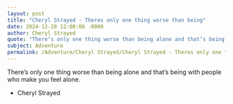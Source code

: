 ```yaml
---
layout: post
title: "Cheryl Strayed - Theres only one thing worse than being"
date: 2024-12-28 12:00:00 -0000
author: Cheryl Strayed
quote: "There’s only one thing worse than being alone and that’s being with people who make you feel alone."
subject: Adventure
permalink: /Adventure/Cheryl Strayed/Cheryl Strayed - Theres only one thing worse than being
---
```


There’s only one thing worse than being alone and that’s being with people who make you feel alone.

- Cheryl Strayed
